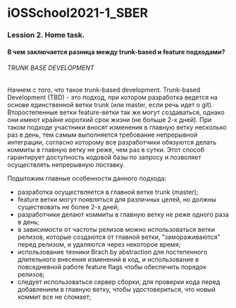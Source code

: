 # iOSSchool2021-1_SBER

### Lession 2. Home task. 
#### В чем заключается разница между trunk-based и feature подходами?
###### TRUNK BASE DEVELOPMENT
Начнем с того, что такое trunk-based development. 
Trunk-based Development (TBD) - это подход, при котором разработка ведется на основе единственной ветки trunk (или master, если речь идет о git). Второстепенные ветки feature-ветки так же могут создаваться, однако они имеют крайне короткий срок жизни (не больше 2-х дней). При таком подходе участники вносят изменения в главную ветку несколько раз в день, тем самым выполняется требование непрерывной интеграции, согласно которому все разработчики обязуются делать коммиты в главную ветку не реже, чем раз в сутки. Этот способ гарантирует доступность кодовой базы по запросу и позволяет осуществлять непрерывную поставку.

Подытожим главные особенности данного подхода:
- разработка осуществляется в главной ветке trunk (master);
- feature ветки могут появляться для различных целей, но должны существовать не более 2-х дней;
- разработчики делают коммиты в главную ветку не реже одного раза в день;
- в зависимости от частоты релизов можно использоваться ветки релизов, которые создаются от главной ветки, "замораживаются" перед релизом, и удаляются через некоторое время;
- использование техники Brach by abstraction для постепенного длительного внесения изменений в код, и использование в повседневной работе feature flags чтобы обеспечить порядок релизов;
- следует использоваться сервер сборки, для проверки кода перед добавлением в главную ветку, чтобы удостовериться, что новый коммит все не сломает;

